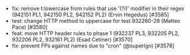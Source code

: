  * fix: remove t:lowercase from rules that use '(?i)' modifier in their regex (942151 PL1, 942150 PL2, 942152 PL2) (Ervin Hegedus) [#3585]
 * test: change HTTP method to uppercase for test 932260-28 (Matteo Pace) [#3580]
 * feat: move HTTP header rules to phase 1 (932237 PL3, 932205 PL2, 932206 PL2, 932161 PL2) (Esad Cetiner) [#3570]
 * fix: prevent FPs against names due to "cron" (@superlgn) [#3578]
